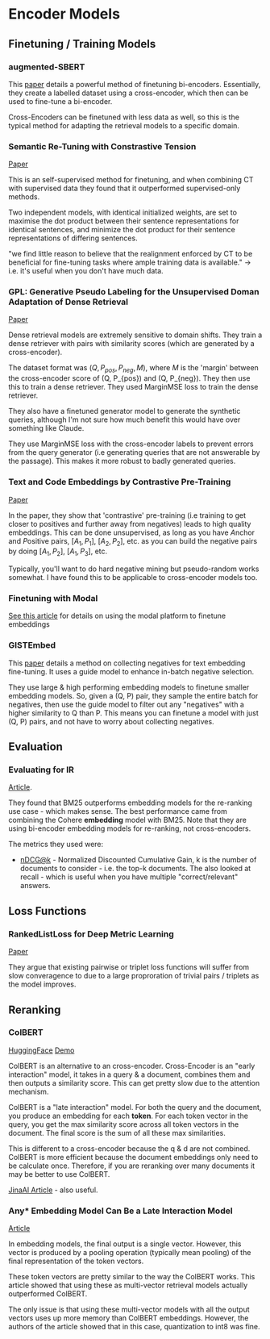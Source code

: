 # Encoder Models

## Finetuning / Training Models

### augmented-SBERT

This [paper](https://arxiv.org/pdf/2010.08240) details a powerful method of finetuning bi-encoders. Essentially, they create a labelled dataset using a cross-encoder, which then can be used to fine-tune a bi-encoder.

Cross-Encoders can be finetuned with less data as well, so this is the typical method for adapting the retrieval models to a specific domain.

### Semantic Re-Tuning with Constrastive Tension

[Paper](https://openreview.net/pdf?id=Ov_sMNau-PF)

This is an self-supervised method for finetuning, and when combining CT with supervised data they found that it outperformed supervised-only methods. 

Two independent models, with identical initialized weights, are set to maximise the dot product between their sentence representations for identical sentences, and minimize the dot product for their sentence representations of differing sentences.

"we find little reason to believe that the realignment enforced by CT to be beneficial for fine-tuning tasks where ample training data is available." -> i.e. it's useful when you don't have much data.

### GPL: Generative Pseudo Labeling for the Unsupervised Doman Adaptation of Dense Retrieval

[Paper](https://arxiv.org/pdf/2112.07577)

Dense retrieval models are extremely sensitive to domain shifts. They train a dense retriever with pairs with similarity scores (which are generated by a cross-encoder).

The dataset format was $(Q, P_{pos}, P_{neg}, M)$, where $M$ is the 'margin' between the cross-encoder score of (Q, P_{pos}) and (Q, P_{neg}). They then use this to train a dense retriever. They used MarginMSE loss to train the dense retriever.

They also have a finetuned generator model to generate the synthetic queries, although I'm not sure how much benefit this would have over something like Claude. 

They use MarginMSE loss with the cross-encoder labels to prevent errors from the query generator (i.e generating queries that are not answerable by the passage). This makes it more robust to badly generated queries.

### Text and Code Embeddings by Contrastive Pre-Training

[Paper](https://arxiv.org/pdf/2201.10005)

In the paper, they show that 'contrastive' pre-training (i.e training to get closer to positives and further away from negatives) leads to high quality embeddings. This can be done unsupervised, as long as you have $A$nchor and $P$ositive pairs, [$A_{1}, P_{1}$], [$A_{2}, P_{2}$], etc. as you can build the negative pairs by doing [$A_{1}, P_{2}$], [$A_{1}, P_{3}$], etc.

Typically, you'll want to do hard negative mining but pseudo-random works somewhat. I have found this to be applicable to cross-encoder models too.

### Finetuning with Modal

[See this article](https://modal.com/blog/fine-tuning-embeddings) for details on using the modal platform to finetune embeddings

### GISTEmbed

This [paper](https://arxiv.org/pdf/2402.16829) details a method on collecting negatives for text embedding fine-tuning. It uses a guide model to enhance in-batch negative selection.

They use large & high performing embedding models to finetune smaller embedding models. So, given a (Q, P) pair, they sample the entire batch for negatives, then use the guide model to filter out any "negatives" with a higher similarity to Q than P. This means you can finetune a model with just (Q, P) pairs, and not have to worry about collecting negatives.

## Evaluation

### Evaluating for IR

[Article](https://ar5iv.labs.arxiv.org/html/2305.06300).

They found that BM25 outperforms embedding models for the re-ranking use case - which makes sense. The best performance came from combining the Cohere **embedding** model with BM25. Note that they are using bi-encoder embedding models for re-ranking, not cross-encoders.

The metrics they used were:
- [nDCG@k](https://en.wikipedia.org/wiki/Discounted_cumulative_gain) - Normalized Discounted Cumulative Gain, k is the number of documents to consider - i.e. the top-k documents. The also looked at recall - which is useful when you have multiple "correct/relevant" answers.

## Loss Functions

### RankedListLoss for Deep Metric Learning

[Paper](https://arxiv.org/pdf/1903.03238)

They argue that existing pairwise or triplet loss functions will suffer from slow converagence to due to a large proproration of trivial pairs / triplets as the model improves.

## Reranking 

### ColBERT

[HuggingFace](https://huggingface.co/colbert-ir/colbertv2.0)
[Demo](https://www.youtube.com/watch?v=cN6S0Ehm7_8)

ColBERT is an alternative to an cross-encoder. Cross-Encoder is an "early interaction" model, it takes in a query & a document, combines them and then outputs a similarity score. This can get pretty slow due to the attention mechanism.

ColBERT is a "late interaction" model. For both the query and the document, you produce an embedding for each **token**. For each token vector in the query, you get the max similarity score across all token vectors in the document. The final score is the sum of all these max similarities.

This is different to a cross-encoder because the q & d are not combined. ColBERT is more efficient because the document embeddings only need to be calculate once. Therefore, if you are reranking over many documents it may be better to use ColBERT.

[JinaAI Article](https://jina.ai/news/what-is-colbert-and-late-interaction-and-why-they-matter-in-search/) - also useful.

### Any* Embedding Model Can Be a Late Interaction Model

[Article](https://qdrant.tech/articles/late-interaction-models/)

In embedding models, the final output is a single vector. However, this vector is produced by a pooling operation (typically mean pooling) of the final representation of the token vectors. 

These token vectors are pretty similar to the way the ColBERT works. This article showed that using these as multi-vector retrieval models actually outperformed ColBERT.

The only issue is that using these multi-vector models with all the output vectors uses up more memory than ColBERT embeddings. However, the authors of the article showed that in this case, quantization to int8 was fine. 


